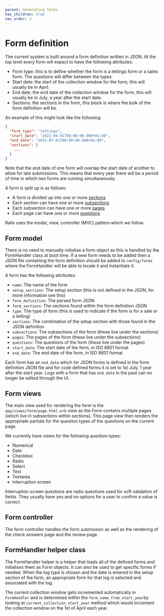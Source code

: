 ```yaml
---
parent: Generating forms
has_children: true
nav_order: 3
---
```


# Form definition

The current system is built around a form definition written in JSON. At the top level every form will expect to have the following attributes:

- Form type: this is to define whether the form is a lettings form or a sales form. The questions will differ between the types.
- Start date: the start of the collection window for the form, this will usually be in April.
- End date: the end date of the collection window for the form, this will usually be in July, a year after the start date.
- Sections: the sections in the form, this block is where the bulk of the form definition will be.

An example of this might look like the following:

```json
{
  "form_type": "lettings",
  "start_date": "2021-04-01T00:00:00.000+01:00",
  "end_date": "2022-07-01T00:00:00.000+01:00",
  "sections": {
    ...
  }
}
```

Note that the end date of one form will overlap the start date of another to allow for late submissions. This means that every year there will be a period of time in which two forms are running simultaneously.

A form is split up is as follows:

- A form is divided up into one or more [sections](section)
- Each section can have one or more [subsections](subsection)
- Each subsection can have one or more [pages](page)
- Each page can have one or more [questions](question)

Rails uses the model, view, controller (MVC) pattern which we follow.

## Form model

There is no need to manually initialise a form object as this is handled by the FormHandler class at boot time. If a new form needs to be added then a JSON file containing the form definition should be added to `config/forms` where the FormHandler will be able to locate it and instantiate it.

A form has the following attributes:

- `name`: The name of the form
- `setup_sections`: The setup section (this is not defined in the JSON, for more information see this)
- `form_definition`: The parsed form JSON
- `form_sections`: The sections found within the form definition JSON
- `type`: The type of form (this is used to indicate if the form is for a sale or a letting)
- `sections`: The combination of the setup section with those found in the JSON definition
- `subsections`: The subsections of the form (these live under the sections)
- `pages`: The pages of the form (these live under the subsections)
- `questions`: The questions of the form (these live under the pages)
- `start_date`: The start date of the form, in ISO 8601 format
- `end_date`: The end date of the form, in ISO 8601 format

Each form has an `end_date` which for JSON forms is defined in the form definition JSON file and for code defined forms it is set to 1st July, 1 year after the start year.
Logs with a form that has `end_date` in the past can no longer be edited through the UI.

## Form views

The main view used for rendering the form is the `app/views/form/page.html.erb` view as the Form contains multiple pages (which live in subsections within sections). This page view then renders the appropriate partials for the question types of the questions on the current page.

We currently have views for the following question types:

- Numerical
- Date
- Checkbox
- Radio
- Select
- Text
- Textarea
- Interruption screen

Interruption screen questions are radio questions used for soft validation of fields. They usually have yes and no options for a user to confirm a value is correct.

## Form controller

The form controller handles the form submission as well as the rendering of the check answers page and the review page.

## FormHandler helper class

The FormHandler helper is a helper that loads all of the defined forms and initialises them as Form objects. It can also be used to get specific forms if needed.
When the log type is chosen and the date is entered in the setup section of the form, an appropriate form for that log is selected and associated with the log.

The current collection window gets incremented automatically in `FormHandler` and is determined within the `form_name_from_start_year`by looking at `current_collection_start_year` method which would increment the collection window on the 1st of April each year.
